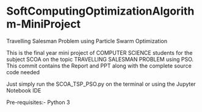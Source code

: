 # SoftComputingOptimizationAlgorithm-MiniProject
Travelling Salesman Problem using Particle Swarm Optimization

This is the final year mini project of COMPUTER SCIENCE students for the subject SCOA on the topic TRAVELLING SALESMAN PROBLEM using PSO.
This commit contains the Report and PPT along with the complete source code needed

Just simply run the SCOA_TSP_PSO.py on the terminal or using the Jupyter Notebook IDE

Pre-requisites:- Python 3
